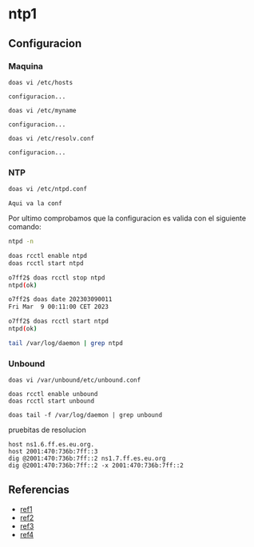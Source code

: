 # ntp1

## Configuracion

### Maquina

```
doas vi /etc/hosts
```

```
configuracion...
```

```
doas vi /etc/myname
```

```
configuracion...
```

```
doas vi /etc/resolv.conf
```

```
configuracion...
```


### NTP

```bash
doas vi /etc/ntpd.conf
```

```
Aqui va la conf
```


Por ultimo comprobamos que la configuracion es valida con el siguiente comando:
```bash
ntpd -n 
```

```bash
doas rcctl enable ntpd
doas rcctl start ntpd
```

```bash
o7ff2$ doas rcctl stop ntpd
ntpd(ok)

o7ff2$ doas date 202303090011
Fri Mar  9 00:11:00 CET 2023

o7ff2$ doas rcctl start ntpd  
ntpd(ok)
```


```bash
tail /var/log/daemon | grep ntpd
```

### Unbound

```
doas vi /var/unbound/etc/unbound.conf
```

```
doas rcctl enable unbound
doas rcctl start unbound
```

```
doas tail -f /var/log/daemon | grep unbound
```

pruebitas de resolucion
```
host ns1.6.ff.es.eu.org.
host 2001:470:736b:7ff::3
dig @2001:470:736b:7ff::2 ns1.7.ff.es.eu.org
dig @2001:470:736b:7ff::2 -x 2001:470:736b:7ff::2
```

## Referencias

- [ref1]()
- [ref2]()
- [ref3]()
- [ref4]()
